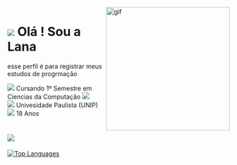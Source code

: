 <br>
<img align="right" widgth="298" height="280" alt="gif" src="https://media.tenor.com/BZKyV5_iZM4AAAAC/cat-anime.gif">

![](https://watermelon.crd.co/assets/images/gallery02/cd994130.gif?v=172e6d61) Olá ! Sou a Lana 
============================================================================================================================

esse perfil é para registrar meus estudos de progrmação

![](https://watermelon.crd.co/assets/images/gallery01/697bf9b2_original.gif?v=172e6d61)  Cursando 1º Semestre em Ciencias da Computação ![](https://watermelon.crd.co/assets/images/gallery10/4da45bac_original.gif?v=172e6d61) <br> 
![](https://watermelon.crd.co/assets/images/gallery01/a284e424_original.gif?v=172e6d61) Univesidade Paulista (UNIP) <br>
![](https://watermelon.crd.co/assets/images/gallery01/f7e09364_original.gif?v=172e6d61) 18 Anos <br>

![](https://watermelon.crd.co/assets/images/gallery15/c5815876.png?v=172e6d61) <br>
============================================================================================================================
<a href="https://github.com/amdazai" align="left"><img src="https://github-readme-stats.vercel.app/api/top-langs/?username=amdazai&langs_count=10&title_color=ec4899&text_color=000000&icon_color=ec4899&bg_color=ffffff&hide_border=true&locale=en&custom_title=Top%20%Languages" alt="Top Languages" /></a>
